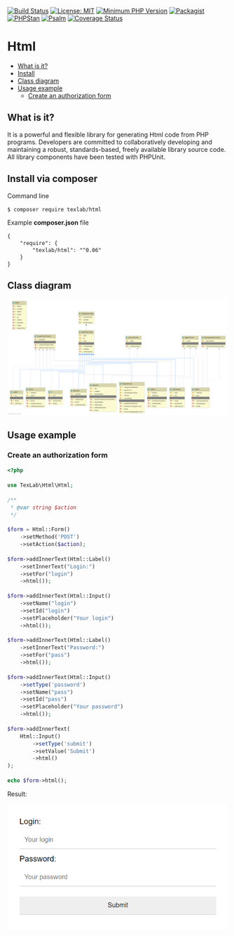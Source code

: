 [![Build Status](https://img.shields.io/travis/andy-aa/html/master.svg?style=flat-square)](https://travis-ci.com/github/andy-aa/html)
[![License: MIT](https://img.shields.io/badge/License-MIT-brightgreen.svg?style=flat-square)](https://opensource.org/licenses/MIT)
[![Minimum PHP Version](https://img.shields.io/badge/php-%3E%3D%207.4-8892BF.svg?style=flat-square)](https://php.net/)
[![Packagist](https://img.shields.io/packagist/vpre/texlab/html.svg?style=flat-square)](https://packagist.org/packages/texlab/html)
[![PHPStan](https://img.shields.io/badge/PHPStan-level%208-brightgreen.svg?style=flat-square)](https://phpstan.org/)
[![Psalm](https://img.shields.io/badge/Psalm-Level%20Max-brightgreen.svg?style=flat-square)](https://psalm.dev/) 
[![Coverage Status](https://img.shields.io/coveralls/github/andy-aa/html/master.svg?style=flat-square)](https://coveralls.io/github/andy-aa/html?branch=master)
# Html
- [What is it?](#what-is-it)
- [Install](#install-via-composer)
- [Class diagram](#class-diagram)
- [Usage example](#usage-example)
    - [Create an authorization form](#create-an-authorization-form)

## What is it?

  It is a powerful and flexible library for generating Html code from PHP programs.
  Developers are committed to collaboratively developing and maintaining a robust, standards-based, freely available library
  source code. All library components have been tested with PHPUnit.
  
## Install via composer

Command line
```
$ composer require texlab/html
```
Example **composer.json** file
```
{
    "require": {
        "texlab/html": "^0.06"
    }
}
```

## Class diagram
![Class diagram](https://github.com/Dzmitry2020/images/raw/master/TexLab/Html/html_class_diagramm.png "Class diagram TexLab\HTML")

## Usage example

### Create an authorization form
```php
<?php

use TexLab\Html\Html;

/**
 * @var string $action
 */

$form = Html::Form()
    ->setMethod('POST')
    ->setAction($action);

$form->addInnerText(Html::Label()
    ->setInnerText("Login:")
    ->setFor("login")
    ->html());

$form->addInnerText(Html::Input()
    ->setName("login")
    ->setId("login")
    ->setPlaceholder("Your login")
    ->html());

$form->addInnerText(Html::Label()
    ->setInnerText("Password:")
    ->setFor("pass")
    ->html());

$form->addInnerText(Html::Input()
    ->setType('password')
    ->setName("pass")
    ->setId("pass")
    ->setPlaceholder("Your password")
    ->html());

$form->addInnerText(
    Html::Input()
        ->setType('submit')
        ->setValue('Submit')
        ->html()
);

echo $form->html();
```
Result:

![Authorization form](https://github.com/Dzmitry2020/images/raw/master/TexLab/Html/authorization_form.png "Example of authorization form")